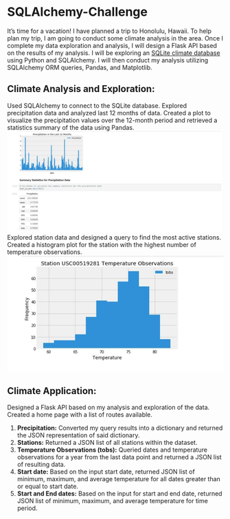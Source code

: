 # SQLAlchemy-Challenge
It’s time for a vacation! I have planned a trip to Honolulu, Hawaii. To help plan my trip, I am going to conduct some climate analysis in the area. Once I complete my data exploration and analysis, I will design a Flask API based on the results of my analysis. I will be exploring an [SQLite climate database](https://github.com/AlexandraOricchio/SQLAlchemy-Challenge/blob/master/Resources/hawaii.sqlite) using Python and SQLAlchemy. I will then conduct my analysis utilizing SQLAlchemy ORM queries, Pandas, and Matplotlib. 

## Climate Analysis and Exploration: 
Used SQLAlchemy to connect to the SQLite database. Explored precipitation data and analyzed last 12 months of data. Created a plot to visualize the precipitation values over the 12-month period and retrieved a statistics summary of the data using Pandas. 
![precipitation](Images/precipitation_analysis.JPG)
Explored station data and designed a query to find the most active stations. Created a histogram plot for the station with the highest number of temperature observations.
![station](Images/station_analysis.JPG)

## Climate Application:
Designed a Flask API based on my analysis and exploration of the data. Created a home page with a list of routes available.

1. **Precipitation:** Converted my query results into a dictionary and returned the JSON representation of said dictionary.
2. **Stations:** Returned a JSON list of all stations within the dataset.
3. **Temperature Observations (tobs):** Queried dates and temperature observations for a year from the last data point and returned a JSON list of resulting data. 
4. **Start date:** Based on the input start date, returned JSON list of minimum, maximum, and average temperature for all dates greater than or equal to start date. 
5. **Start and End dates:** Based on the input for start and end date, returned JSON list of minimum, maximum, and average temperature for time period. 
